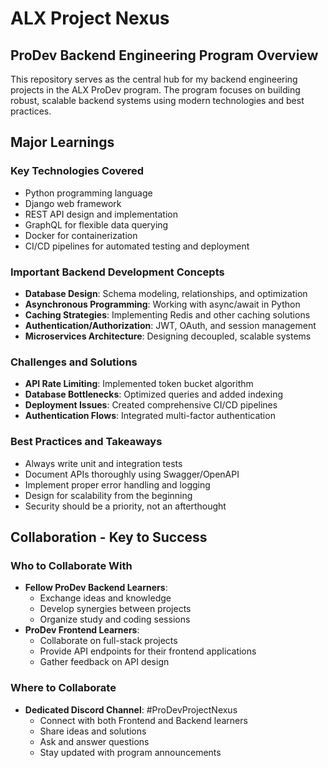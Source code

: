 # ALX Project Nexus

## ProDev Backend Engineering Program Overview
This repository serves as the central hub for my backend engineering projects in the ALX ProDev program. The program focuses on building robust, scalable backend systems using modern technologies and best practices.

## Major Learnings

### Key Technologies Covered
- Python programming language
- Django web framework
- REST API design and implementation
- GraphQL for flexible data querying
- Docker for containerization
- CI/CD pipelines for automated testing and deployment

### Important Backend Development Concepts
- **Database Design**: Schema modeling, relationships, and optimization
- **Asynchronous Programming**: Working with async/await in Python
- **Caching Strategies**: Implementing Redis and other caching solutions
- **Authentication/Authorization**: JWT, OAuth, and session management
- **Microservices Architecture**: Designing decoupled, scalable systems

### Challenges and Solutions
- **API Rate Limiting**: Implemented token bucket algorithm
- **Database Bottlenecks**: Optimized queries and added indexing
- **Deployment Issues**: Created comprehensive CI/CD pipelines
- **Authentication Flows**: Integrated multi-factor authentication

### Best Practices and Takeaways
- Always write unit and integration tests
- Document APIs thoroughly using Swagger/OpenAPI
- Implement proper error handling and logging
- Design for scalability from the beginning
- Security should be a priority, not an afterthought

## Collaboration - Key to Success

### Who to Collaborate With
- **Fellow ProDev Backend Learners**:
  - Exchange ideas and knowledge
  - Develop synergies between projects
  - Organize study and coding sessions
- **ProDev Frontend Learners**:
  - Collaborate on full-stack projects
  - Provide API endpoints for their frontend applications
  - Gather feedback on API design

### Where to Collaborate
- **Dedicated Discord Channel**: #ProDevProjectNexus
  - Connect with both Frontend and Backend learners
  - Share ideas and solutions
  - Ask and answer questions
  - Stay updated with program announcements